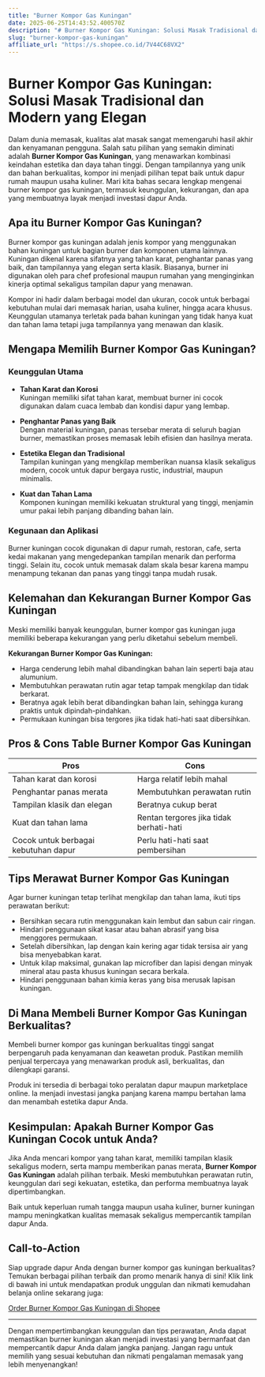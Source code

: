 ```yaml
---
title: "Burner Kompor Gas Kuningan"
date: 2025-06-25T14:43:52.400570Z
description: "# Burner Kompor Gas Kuningan: Solusi Masak Tradisional dan Modern yang Elegan..."
slug: "burner-kompor-gas-kuningan"
affiliate_url: "https://s.shopee.co.id/7V44C68VX2"
---
```

# Burner Kompor Gas Kuningan: Solusi Masak Tradisional dan Modern yang Elegan

Dalam dunia memasak, kualitas alat masak sangat memengaruhi hasil akhir dan kenyamanan pengguna. Salah satu pilihan yang semakin diminati adalah **Burner Kompor Gas Kuningan**, yang menawarkan kombinasi keindahan estetika dan daya tahan tinggi. Dengan tampilannya yang unik dan bahan berkualitas, kompor ini menjadi pilihan tepat baik untuk dapur rumah maupun usaha kuliner. Mari kita bahas secara lengkap mengenai burner kompor gas kuningan, termasuk keunggulan, kekurangan, dan apa yang membuatnya layak menjadi investasi dapur Anda.

## Apa itu Burner Kompor Gas Kuningan?

Burner kompor gas kuningan adalah jenis kompor yang menggunakan bahan kuningan untuk bagian burner dan komponen utama lainnya. Kuningan dikenal karena sifatnya yang tahan karat, penghantar panas yang baik, dan tampilannya yang elegan serta klasik. Biasanya, burner ini digunakan oleh para chef profesional maupun rumahan yang menginginkan kinerja optimal sekaligus tampilan dapur yang menawan.

Kompor ini hadir dalam berbagai model dan ukuran, cocok untuk berbagai kebutuhan mulai dari memasak harian, usaha kuliner, hingga acara khusus. Keunggulan utamanya terletak pada bahan kuningan yang tidak hanya kuat dan tahan lama tetapi juga tampilannya yang menawan dan klasik.

## Mengapa Memilih Burner Kompor Gas Kuningan?

### Keunggulan Utama

- **Tahan Karat dan Korosi**  
  Kuningan memiliki sifat tahan karat, membuat burner ini cocok digunakan dalam cuaca lembab dan kondisi dapur yang lembap.

- **Penghantar Panas yang Baik**  
  Dengan material kuningan, panas tersebar merata di seluruh bagian burner, memastikan proses memasak lebih efisien dan hasilnya merata.

- **Estetika Elegan dan Tradisional**  
  Tampilan kuningan yang mengkilap memberikan nuansa klasik sekaligus modern, cocok untuk dapur bergaya rustic, industrial, maupun minimalis.

- **Kuat dan Tahan Lama**  
  Komponen kuningan memiliki kekuatan struktural yang tinggi, menjamin umur pakai lebih panjang dibanding bahan lain.

### Kegunaan dan Aplikasi

Burner kuningan cocok digunakan di dapur rumah, restoran, cafe, serta kedai makanan yang mengedepankan tampilan menarik dan performa tinggi. Selain itu, cocok untuk memasak dalam skala besar karena mampu menampung tekanan dan panas yang tinggi tanpa mudah rusak.

## Kelemahan dan Kekurangan Burner Kompor Gas Kuningan

Meski memiliki banyak keunggulan, burner kompor gas kuningan juga memiliki beberapa kekurangan yang perlu diketahui sebelum membeli.

**Kekurangan Burner Kompor Gas Kuningan:**
- Harga cenderung lebih mahal dibandingkan bahan lain seperti baja atau alumunium.
- Membutuhkan perawatan rutin agar tetap tampak mengkilap dan tidak berkarat.
- Beratnya agak lebih berat dibandingkan bahan lain, sehingga kurang praktis untuk dipindah-pindahkan.
- Permukaan kuningan bisa tergores jika tidak hati-hati saat dibersihkan.

## Pros & Cons Table Burner Kompor Gas Kuningan

| Pros                                       | Cons                                              |
|--------------------------------------------|---------------------------------------------------|
| Tahan karat dan korosi                   | Harga relatif lebih mahal                      |
| Penghantar panas merata                   | Membutuhkan perawatan rutin                   |
| Tampilan klasik dan elegan               | Beratnya cukup berat                          |
| Kuat dan tahan lama                      | Rentan tergores jika tidak berhati-hati        |
| Cocok untuk berbagai kebutuhan dapur     | Perlu hati-hati saat pembersihan             |

## Tips Merawat Burner Kompor Gas Kuningan

Agar burner kuningan tetap terlihat mengkilap dan tahan lama, ikuti tips perawatan berikut:

- Bersihkan secara rutin menggunakan kain lembut dan sabun cair ringan.
- Hindari penggunaan sikat kasar atau bahan abrasif yang bisa menggores permukaan.
- Setelah dibersihkan, lap dengan kain kering agar tidak tersisa air yang bisa menyebabkan karat.
- Untuk kilap maksimal, gunakan lap microfiber dan lapisi dengan minyak mineral atau pasta khusus kuningan secara berkala.
- Hindari penggunaan bahan kimia keras yang bisa merusak lapisan kuningan.

## Di Mana Membeli Burner Kompor Gas Kuningan Berkualitas?

Membeli burner kompor gas kuningan berkualitas tinggi sangat berpengaruh pada kenyamanan dan keawetan produk. Pastikan memilih penjual terpercaya yang menawarkan produk asli, berkualitas, dan dilengkapi garansi.

Produk ini tersedia di berbagai toko peralatan dapur maupun marketplace online. Ia menjadi investasi jangka panjang karena mampu bertahan lama dan menambah estetika dapur Anda.

## Kesimpulan: Apakah Burner Kompor Gas Kuningan Cocok untuk Anda?

Jika Anda mencari kompor yang tahan karat, memiliki tampilan klasik sekaligus modern, serta mampu memberikan panas merata, **Burner Kompor Gas Kuningan** adalah pilihan terbaik. Meski membutuhkan perawatan rutin, keunggulan dari segi kekuatan, estetika, dan performa membuatnya layak dipertimbangkan.

Baik untuk keperluan rumah tangga maupun usaha kuliner, burner kuningan mampu meningkatkan kualitas memasak sekaligus mempercantik tampilan dapur Anda.

## Call-to-Action

Siap upgrade dapur Anda dengan burner kompor gas kuningan berkualitas? Temukan berbagai pilihan terbaik dan promo menarik hanya di sini! Klik link di bawah ini untuk mendapatkan produk unggulan dan nikmati kemudahan belanja online sekarang juga:

[Order Burner Kompor Gas Kuningan di Shopee](https://s.shopee.co.id/7V44C68VX2)

---

Dengan mempertimbangkan keunggulan dan tips perawatan, Anda dapat memastikan burner kuningan akan menjadi investasi yang bermanfaat dan mempercantik dapur Anda dalam jangka panjang. Jangan ragu untuk memilih yang sesuai kebutuhan dan nikmati pengalaman memasak yang lebih menyenangkan!